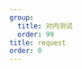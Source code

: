 ```yaml
---
group:
  title: 对内测试
  order: 99
title: request
order: 0
---
```



<code title="请求测试" src="./request.jsx" />

